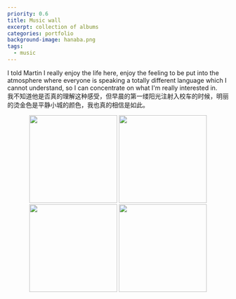 ```yaml
---
priority: 0.6
title: Music wall
excerpt: collection of albums
categories: portfolio
background-image: hanaba.png
tags:
  - music
---
```


I told Martin I really enjoy the life here, enjoy the feeling to be put into the atmosphere where everyone is speaking a totally different language which I cannot understand, so I can concentrate on what I'm really interested in.    
我不知道他是否真的理解这种感受，但早晨的第一缕阳光注射入校车的时候，明丽的烫金色是平静小城的颜色，我也真的相信是如此。

<center class="half">
    <img src="https://i.postimg.cc/4Nv9FzsK/20190817-IMG-3637.jpg" width="200"/>
    <img src="https://i.postimg.cc/ZYBPjBW3/20190817-IMG-3679.jpg" width="200"/>
    <img src="https://i.postimg.cc/BnM1J484/20190817-IMG-3677.jpg" width="200"/>
    <img src="https://i.postimg.cc/dVqyMLV5/20190817-IMG-3666.jpg" width="200"/>
</center>
